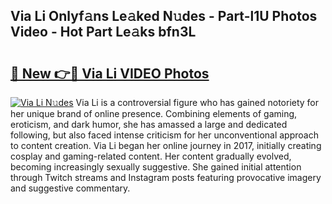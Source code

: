 ## Via Li Onlyf𝚊ns Le𝚊ked N𝚞des - Part-l1U Photos Video - Hot Part Le𝚊ks bfn3L

# <h2><a href="http://ab51254.deff.icu/?id=Via+Li">🔗 New 👉🔴 Via Li VIDEO Photos</a></h2>

[![Via Li N𝚞des](https://i.imgur.com/rIISA9y.gif)](http://ab51254.deff.icu/?id=Via+Li)
Via Li is a controversial figure who has gained notoriety for her unique brand of online presence. Combining elements of gaming, eroticism, and dark humor, she has amassed a large and dedicated following, but also faced intense criticism for her unconventional approach to content creation. Via Li began her online journey in 2017, initially creating cosplay and gaming-related content. Her content gradually evolved, becoming increasingly sexually suggestive. She gained initial attention through Twitch streams and Instagram posts featuring provocative imagery and suggestive commentary.
